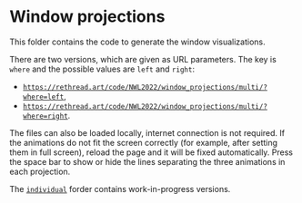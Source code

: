 # Window projections

This folder contains the code to generate the window visualizations. 

There are two versions, which are given as URL parameters. The key is ``where`` and the possible values are ``left`` and ``right``: 
- [``https://rethread.art/code/NWL2022/window_projections/multi/?where=left``](https://rethread.art/code/NWL2022/window_projections/multi/?where=left),
- [``https://rethread.art/code/NWL2022/window_projections/multi/?where=right``](https://rethread.art/code/NWL2022/window_projections/multi/?where=right).

The files can also be loaded locally, internet connection is not required. If the animations do not fit the screen correctly (for example, after setting them in full screen), reload the page and it will be fixed automatically. Press the space bar to show or hide the lines separating the three animations in each projection.

The [``individual``](individual) forder contains work-in-progress versions.